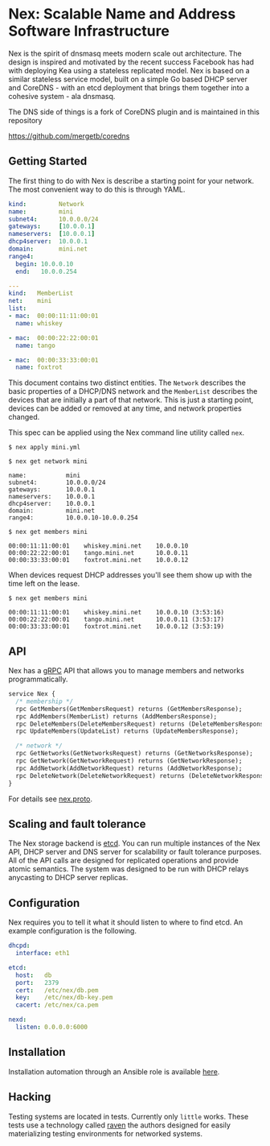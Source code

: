 # Nex: Scalable Name and Address Software Infrastructure

Nex is the spirit of dnsmasq meets modern scale out architecture. The design 
is inspired and motivated by the recent success Facebook has had with deploying
Kea using a stateless replicated model. Nex is based on a similar stateless 
service model, built on a simple Go based DHCP server and CoreDNS - with an 
etcd deployment that brings them together into a cohesive system - ala dnsmasq.

The DNS side of things is a fork of CoreDNS plugin and is maintained in this 
repository

https://github.com/mergetb/coredns

## Getting Started

The first thing to do with Nex is describe a starting point for your network.
The most convenient way to do this is through YAML.

```yaml
kind:         Network
name:         mini
subnet4:      10.0.0.0/24
gateways:     [10.0.0.1]
nameservers:  [10.0.0.1]
dhcp4server:  10.0.0.1
domain:       mini.net
range4:
  begin: 10.0.0.10
  end:   10.0.0.254

---
kind:   MemberList
net:    mini
list:
- mac:  00:00:11:11:00:01
  name: whiskey

- mac:  00:00:22:22:00:01
  name: tango

- mac:  00:00:33:33:00:01
  name: foxtrot
```
This document contains two distinct entities. The `Network` describes the basic
properties of a DHCP/DNS network and the `MemberList` describes the devices that
are initially a part of that network. This is just a starting point, devices can
be added or removed at any time, and network properties changed.

This spec can be applied using the Nex command line utility called `nex`.

```shell
$ nex apply mini.yml
```

```shell
$ nex get network mini

name:           mini
subnet4:        10.0.0.0/24
gateways:       10.0.0.1
nameservers:    10.0.0.1
dhcp4server:    10.0.0.1
domain:         mini.net
range4:         10.0.0.10-10.0.0.254
```

```shell
$ nex get members mini

00:00:11:11:00:01    whiskey.mini.net    10.0.0.10
00:00:22:22:00:01    tango.mini.net      10.0.0.11
00:00:33:33:00:01    foxtrot.mini.net    10.0.0.12
```

When devices request DHCP addresses you'll see them show up with the time left
on the lease.

```shell
$ nex get members mini

00:00:11:11:00:01    whiskey.mini.net    10.0.0.10 (3:53:16)
00:00:22:22:00:01    tango.mini.net      10.0.0.11 (3:53:17)
00:00:33:33:00:01    foxtrot.mini.net    10.0.0.12 (3:53:19)
```

## API

Nex has a [gRPC](https://grpc.io) API that allows you to manage members and
networks programmatically.

```protobuf
service Nex {
  /* membership */
  rpc GetMembers(GetMembersRequest) returns (GetMembersResponse);
  rpc AddMembers(MemberList) returns (AddMembersResponse);
  rpc DeleteMembers(DeleteMembersRequest) returns (DeleteMembersResponse);
  rpc UpdateMembers(UpdateList) returns (UpdateMembersResponse);

  /* network */
  rpc GetNetworks(GetNetworksRequest) returns (GetNetworksResponse);
  rpc GetNetwork(GetNetworkRequest) returns (GetNetworkResponse);
  rpc AddNetwork(AddNetworkRequest) returns (AddNetworkResponse);
  rpc DeleteNetwork(DeleteNetworkRequest) returns (DeleteNetworkResponse);
}
```
For details see [nex.proto](pkg/nex.proto).

## Scaling and fault tolerance

The Nex storage backend is [etcd](https://etcd.io). You can run multiple
instances of the Nex API, DHCP server and DNS server for scalability or fault
tolerance purposes. All of the API calls are designed for replicated operations
and provide atomic semantics. The system was designed to be run with DHCP relays
anycasting to DHCP server replicas.

## Configuration

Nex requires you to tell it what it should listen to where to find etcd. An
example configuration is the following.

```yaml
dhcpd:
  interface: eth1

etcd:
  host:   db
  port:   2379
  cert:   /etc/nex/db.pem
  key:    /etc/nex/db-key.pem
  cacert: /etc/nex/ca.pem

nexd:
  listen: 0.0.0.0:6000
```

## Installation

Installation automation through an Ansible role is available
[here](https://gitlab.com/mergetb/ansible/nex).

## Hacking

Testing systems are located in tests. Currently only `little` works. These tests
use a technology called [raven](https://gitlab.com/rygoo/raven) the authors
designed for easily materializing testing environments for networked systems.
